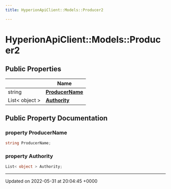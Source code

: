 ```yaml
---
title: HyperionApiClient::Models::Producer2

---
```


# HyperionApiClient::Models::Producer2





## Public Properties

|                | Name           |
| -------------- | -------------- |
| string | **[ProducerName](/Classes/class_hyperion_api_client_1_1_models_1_1_producer2.md#property-producername)**  |
| List< object > | **[Authority](/Classes/class_hyperion_api_client_1_1_models_1_1_producer2.md#property-authority)**  |

## Public Property Documentation

### property ProducerName

```csharp
string ProducerName;
```


### property Authority

```csharp
List< object > Authority;
```


-------------------------------

Updated on 2022-05-31 at 20:04:45 +0000